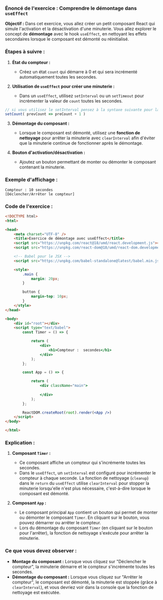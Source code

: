 ### Énoncé de l'exercice : Comprendre le démontage dans `useEffect`

**Objectif :**
Dans cet exercice, vous allez créer un petit composant React qui simule l'activation et la désactivation d'une minuterie. Vous allez explorer le concept de **démontage** avec le hook `useEffect`, en nettoyant les effets secondaires lorsque le composant est démonté ou réinitialisé.

### Étapes à suivre :

1. **État du compteur :**
   - Créez un état `count` qui démarre à 0 et qui sera incrémenté automatiquement toutes les secondes.

2. **Utilisation de `useEffect` pour créer une minuterie :**
   - Dans un `useEffect`, utilisez `setInterval` ou un `setTimeout` pour incrémenter la valeur de `count` toutes les secondes.

```js
// si vous utilisez le setInterval pensez à la syntaxe suivante pour la fonction de mise à jour du state
setCount( prevCount => preCount + 1 )
```

3. **Démontage du composant :**
   - Lorsque le composant est démonté, utilisez une **fonction de nettoyage** pour arrêter la minuterie avec `clearInterval` afin d'éviter que la minuterie continue de fonctionner après le démontage.

4. **Bouton d'activation/désactivation :**
   - Ajoutez un bouton permettant de monter ou démonter le composant contenant la minuterie.

### Exemple d'affichage :
```
Compteur : 10 secondes
[Déclencher/Arrêter le compteur]
```

### Code de l'exercice :

```html
<!DOCTYPE html>
<html>

<head>
    <meta charset="UTF-8" />
    <title>Exercice de démontage avec useEffect</title>
    <script src="https://unpkg.com/react@18/umd/react.development.js"></script>
    <script src="https://unpkg.com/react-dom@18/umd/react-dom.development.js"></script>

    <!-- Babel pour le JSX -->
    <script src="https://unpkg.com/babel-standalone@latest/babel.min.js"></script>

    <style>
        .main {
            margin: 20px;
        }

        button {
            margin-top: 10px;
        }
    </style>
</head>

<body>
    <div id="root"></div>
    <script type="text/babel">
        const Timer = () => {

            return (
                <div>
                    <h1>Compteur :  secondes</h1>
                </div>
            );
        };

        const App = () => {

            return (
                <div className="main">
                
                </div>
            );
        };

        ReactDOM.createRoot(root).render(<App />)
    </script>
</body>

</html>
```

### Explication :

1. **Composant `Timer` :**
   - Ce composant affiche un compteur qui s'incrémente toutes les secondes.
   - Dans le `useEffect`, un `setInterval` est configuré pour incrémenter le compteur à chaque seconde. La fonction de nettoyage (`cleanup`) dans le `return` du `useEffect` utilise `clearInterval` pour stopper la minuterie lorsqu'elle n'est plus nécessaire, c'est-à-dire lorsque le composant est démonté.

2. **Composant `App` :**
   - Le composant principal `App` contient un bouton qui permet de monter ou démonter le composant `Timer`. En cliquant sur le bouton, vous pouvez démarrer ou arrêter le compteur.
   - Lors du démontage du composant `Timer` (en cliquant sur le bouton pour l'arrêter), la fonction de nettoyage s'exécute pour arrêter la minuterie.

### Ce que vous devez observer :
- **Montage du composant :** Lorsque vous cliquez sur "Déclencher le compteur", la minuterie démarre et le compteur s'incrémente toutes les secondes.
- **Démontage du composant :** Lorsque vous cliquez sur "Arrêter le compteur", le composant est démonté, la minuterie est stoppée (grâce à `clearInterval`), et vous devriez voir dans la console que la fonction de nettoyage est exécutée.

